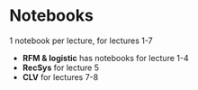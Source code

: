 # Notebooks

1 notebook per lecture, for lectures 1-7

* **RFM & logistic** has notebooks for lecture 1-4
* **RecSys** for lecture 5
* **CLV** for lectures 7-8
